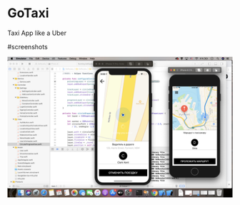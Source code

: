 # GoTaxi

Taxi App like a Uber

#screenshots

![Screnshot1](https://github.com/Koreal-/GoRussky/blob/main/image/aa43f4f67bf34558a35ee7d47058c3a362f5b2a5-1598335903.jpg?raw=true)
